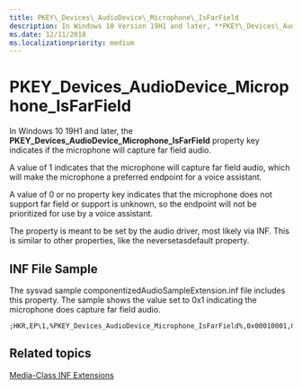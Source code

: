 ```yaml
---
title: PKEY\_Devices\_AudioDevice\_Microphone\_IsFarField
description: In Windows 10 Version 19H1 and later, **PKEY\_Devices\_AudioDevice\_Microphone\_IsFarField** property key identifies indicates if the microphone will capture far field audio.
ms.date: 12/11/2018
ms.localizationpriority: medium
---
```


# PKEY\_Devices\_AudioDevice\_Microphone\_IsFarField

In Windows 10 19H1 and later, the **PKEY\_Devices\_AudioDevice\_Microphone\_IsFarField** property key indicates if the microphone will capture far field audio.

A value of 1 indicates that the microphone will capture far field audio, which will make the microphone a preferred endpoint for a voice assistant. 

A value of 0 or no property key indicates that the microphone does not support far field or support is unknown, so the endpoint will not be prioritized for use by a voice assistant.

The property is meant to be set by the audio driver, most likely via INF. This is similar to other properties, like the neversetasdefault property.


## <span id="INF_File_Sample"></span><span id="inf_file_sample"></span><span id="INF_FILE_SAMPLE"></span>INF File Sample

The sysvad sample componentizedAudioSampleExtension.inf file includes this property. The sample shows the value set to 0x1 indicating the microphone does capture far field audio.

```inf
;HKR,EP\1,%PKEY_Devices_AudioDevice_Microphone_IsFarField%,0x00010001,0x1
```

## <span id="related_topics"></span>Related topics

[Media-Class INF Extensions](media-class-inf-extensions.md)

 

 






